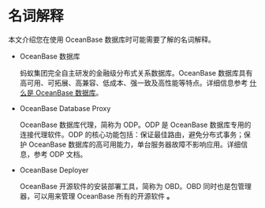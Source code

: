 名词解释 
=========================

本文介绍您在使用 OceanBase 数据库时可能需要了解的名词解释。

* OceanBase 数据库

  蚂蚁集团完全自主研发的金融级分布式关系数据库。OceanBase 数据库具有高可用、可拓展、高兼容、低成本、强一致及高性能等特点。详细信息参考 [什么是 OceanBase 数据库](1.what-is-oceanbase-database.md)。
  

* OceanBase Database Proxy

  OceanBase 数据库代理，简称为 ODP。ODP 是 OceanBase 数据库专用的连接代理软件。ODP 的核心功能包括：保证最佳路由，避免分布式事务；保护 OceanBase 数据库的高可用能力，单台服务器故障不影响应用。详细信息，参考 ODP 文档。
  

* OceanBase Deployer

  OceanBase 开源软件的安装部署工具，简称为 OBD。OBD 同时也是包管理器，可以用来管理 OceanBase 所有的开源软件 **。**
  



